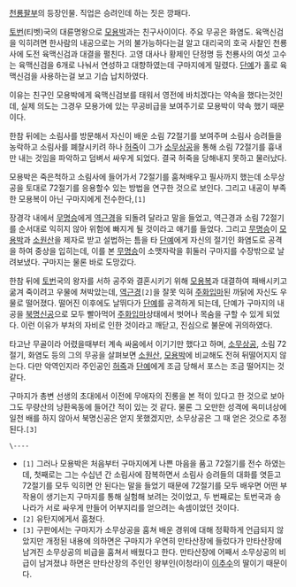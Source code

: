[천룡팔부](%EC%B2%9C%EB%A3%A1%ED%8C%94%EB%B6%80.md)의 등장인물. 직업은 승려인데 하는 짓은 깡패다.

[토번](%ED%86%A0%EB%B2%88.md)(티벳)국의 대륜명왕으로
[모용박](%EB%AA%A8%EC%9A%A9%EB%B0%95.md)과는 친구사이이다. 주요 무공은 화염도. 육맥신검을 익히려면 한사람의
내공으로는 거의 불가능하다는걸 알고 대리국의 호국 사찰인 천룡사에 도전 육맥신검과 대결을 펼친다. 고영 대사나 황제인 단정명 등 천룡사의
여섯 고수는 육맥신검을 6개로 나눠서 연성하고 대항하였는데 구마지에게 밀렸다. [단예](%EB%8B%A8%EC%98%88.md)가 홀로
육맥신검을 사용하는걸 보고 기습 납치하였다.

이유는 친구인 모용박에게 육맥신검보를 태워서 영전에 바치겠다는 약속을 했다는것인데, 실제 의도는 그경우 모용가에 있는 무공비급을 보여주기로
모용박이 약속 했기 때문이다.

한참 뒤에는 소림사를 방문해서 자신이 배운 소림 72절기를 보여주며 소림사 승려들을 농락하고 소림사를 폐찰시키려 하나
[허죽](%ED%97%88%EC%A3%BD.md)이 그가
[소무상공](%EC%86%8C%EB%AC%B4%EC%83%81%EA%B3%B5.md)을 통해 소림 72절기를 흉내만 내는 것임을
파악하고 덤벼서 싸우게 되었다. 결국 허죽을 당해내지 못하고 물러났다.

모용박은 죽은척하고 소림사에 들어가서 72절기를 훔쳐배우고 필사까지 했는데 소무상공을 토대로 72절기를 응용할수 있는 방법을 연구한 것으로
보인다. 그리고 내공이 부족한 모용복이 아닌 구마지에게 전수한다,`[1]`  

장경각 내에서 [무명승](%EB%AC%B4%EB%AA%85%EC%8A%B9.md)에게
[역근경](%EC%97%AD%EA%B7%BC%EA%B2%BD.md)을 되돌려 달라고 말을 들었고, 역근경과 소림 72절기를 순서대로
익히지 않아 위험에 빠지게 될 것이라고 얘기를 들었다. 그리고 [무명승](%EB%AC%B4%EB%AA%85%EC%8A%B9.md)이
[모용박](%EB%AA%A8%EC%9A%A9%EB%B0%95.md)과
[소원산](%EC%86%8C%EC%9B%90%EC%82%B0.md)을 제자로 받고 설법하는 틈을 타
[단예](%EB%8B%A8%EC%98%88.md)에게 자신의 절기인 화염도로 공격을 하여 중상을 입히는데, 이를 본
[무명승](%EB%AC%B4%EB%AA%85%EC%8A%B9.md)이 소맷자락을 휘둘러 구마지를 수장밖으로 날려보냈다. 구마지는 물론
바로 도망갔다.

한참 뒤에 [토번](%ED%86%A0%EB%B2%88.md)국의 왕자를 서하 공주와 결혼시키기 위해
[모용복](%EB%AA%A8%EC%9A%A9%EB%B3%B5.md)과 대결하여 패배시키고 굶겨 죽이려고 우물에 쳐박았는데,
[역근경](%EC%97%AD%EA%B7%BC%EA%B2%BD.md)`[2]`을 잘못 익혀
[주화입마](%EC%A3%BC%ED%99%94%EC%9E%85%EB%A7%88.md)된 까닭에 자신도 우물로 떨어졌다. 떨어진 이후에도
날뛰다가 [단예](%EB%8B%A8%EC%98%88.md)를 공격하게 되는데, 단예가 구마지의 내공을
[북명신공](%EB%B6%81%EB%AA%85%EC%8B%A0%EA%B3%B5.md)으로 모두 빨아먹어
[주화입마](%EC%A3%BC%ED%99%94%EC%9E%85%EB%A7%88.md)상태에서 벗어나 목숨을 구할 수 있게 되었다. 이런
이유가 부처의 자비로 인한 것이라고 깨닫고, 진심으로 불문에 귀의하였다.

타고난 무골이라 어렸을때부터 계속 싸움에서 이기기만 했다고 하며,
[소무상공](%EC%86%8C%EB%AC%B4%EC%83%81%EA%B3%B5.md), 소림 72절기, 화염도 등의 그의 무공을
살펴보면 [소원산](%EC%86%8C%EC%9B%90%EC%82%B0.md),
[모용박](%EB%AA%A8%EC%9A%A9%EB%B0%95.md)에 비교해도 전혀 뒤떨어지지 않는다. 다만 악역인지라 주인공인
[허죽](%ED%97%88%EC%A3%BD.md)과 [단예](%EB%8B%A8%EC%98%88.md)에게 조금 당해서 포스는 조금
떨어지는 것 같다.

구마지가 총변 선생의 초대에서 이전에 무애자의 진롱을 본 적이 있다고 한 것으로 보아 그도 무량산의 낭환옥동에 들어간 적이 있는 것 같다.
물론 그 오만한 성격에 옥미녀상에 일천 배를 하지 않아서 북명신공은 얻지 못했겠지만, 소무상공은 그 때 얻은 것으로 추정된다.`[3]`

`\----`

  * `[1]` 그러나 모용박은 처음부터 구마지에게 나쁜 마음을 품고 72절기를 전수 하였는데, 첫째로는 그는 수십년 간 소림사에 잠복하면서 소림사 승려들의 대화를 엿듣고 72절기를 모두 익히면 안 된다는 말을 들었기 때문에 72절기를 모두 배우면 어떤 부작용이 생기는지 구마지를 통해 실험해 보려는 것이었고, 두 번째로는 토번국과 송나라가 서로 싸우게 만들어 어부지리를 얻으려는 속셈이었던 것이다.
  * `[2]` 유탄지에게서 훔쳤다.
  * `[3]` 구판에서는 구마지가 소무상공을 훔쳐 배운 경위에 대해 정확하게 언급되지 않았지만 개정된 내용에 의하면은 구마지가 우연히 만타산장에 들렀다가 만타산장에 남겨진 소무상공의 비급을 훔쳐서 배웠다고 한다. 만타산장에 어째서 소무상공의 비급이 남겨졌냐 하면은 만타산장의 주인인 왕부인(이청라)이 [이추수](%EC%9D%B4%EC%B6%94%EC%88%98.md)의 딸이기 때문이다.

